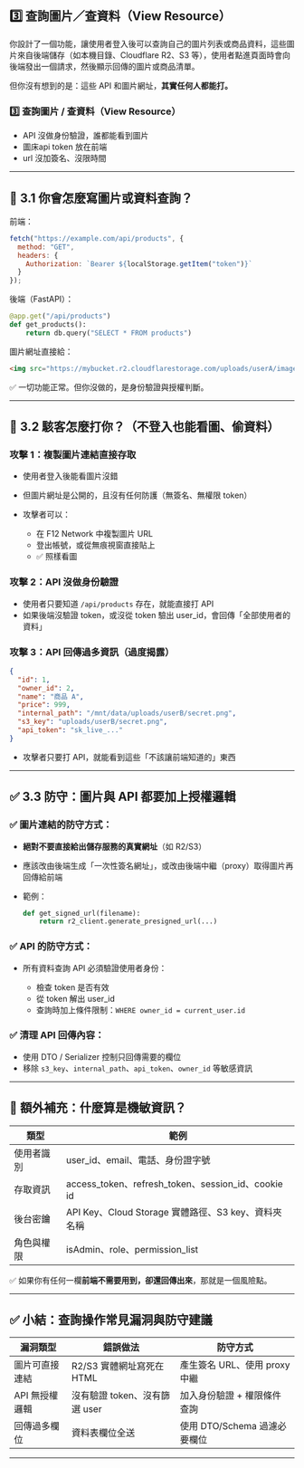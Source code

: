 ## 3️⃣ 查詢圖片／查資料（View Resource）

你設計了一個功能，讓使用者登入後可以查詢自己的圖片列表或商品資料，這些圖片來自後端儲存（如本機目錄、Cloudflare R2、S3 等），使用者點進頁面時會向後端發出一個請求，然後顯示回傳的圖片或商品清單。

但你沒有想到的是：這些 API 和圖片網址，**其實任何人都能打。**

### 3️⃣ 查詢圖片 / 查資料（View Resource）

* API 沒做身份驗證，誰都能看到圖片
* 圖床api token 放在前端
* url 沒加簽名、沒限時間
  
---

## 🔻 3.1 你會怎麼寫圖片或資料查詢？

前端：

```js
fetch("https://example.com/api/products", {
  method: "GET",
  headers: {
    Authorization: `Bearer ${localStorage.getItem("token")}`
  }
});
```

後端（FastAPI）：

```python
@app.get("/api/products")
def get_products():
    return db.query("SELECT * FROM products")
```

圖片網址直接給：

```html
<img src="https://mybucket.r2.cloudflarestorage.com/uploads/userA/image1.jpg" />
```

✅ 一切功能正常。但你沒做的，是身份驗證與授權判斷。

---

## 🧨 3.2 駭客怎麼打你？（不登入也能看圖、偷資料）

### 攻擊 1：複製圖片連結直接存取

* 使用者登入後能看圖片沒錯
* 但圖片網址是公開的，且沒有任何防護（無簽名、無權限 token）
* 攻擊者可以：

  * 在 F12 Network 中複製圖片 URL
  * 登出帳號，或從無痕視窗直接貼上
  * ✅ 照樣看圖

### 攻擊 2：API 沒做身份驗證

* 使用者只要知道 `/api/products` 存在，就能直接打 API
* 如果後端沒驗證 token，或沒從 token 驗出 user\_id，會回傳「全部使用者的資料」

### 攻擊 3：API 回傳過多資訊（過度揭露）

```json
{
  "id": 1,
  "owner_id": 2,
  "name": "商品 A",
  "price": 999,
  "internal_path": "/mnt/data/uploads/userB/secret.png",
  "s3_key": "uploads/userB/secret.png",
  "api_token": "sk_live_..."
}
```

* 攻擊者只要打 API，就能看到這些「不該讓前端知道的」東西

---

## ✅ 3.3 防守：圖片與 API 都要加上授權邏輯

### ✅ 圖片連結的防守方式：

* **絕對不要直接給出儲存服務的真實網址**（如 R2/S3）
* 應該改由後端生成「一次性簽名網址」，或改由後端中繼（proxy）取得圖片再回傳給前端
* 範例：

  ```python
  def get_signed_url(filename):
      return r2_client.generate_presigned_url(...)
  ```

### ✅ API 的防守方式：

* 所有資料查詢 API 必須驗證使用者身份：

  * 檢查 token 是否有效
  * 從 token 解出 user\_id
  * 查詢時加上條件限制：`WHERE owner_id = current_user.id`

### ✅ 清理 API 回傳內容：

* 使用 DTO / Serializer 控制只回傳需要的欄位
* 移除 `s3_key`、`internal_path`、`api_token`、`owner_id` 等敏感資訊

---

## 🧠 額外補充：什麼算是機敏資訊？

| 類型    | 範例                                                 |
| ----- | -------------------------------------------------- |
| 使用者識別 | user\_id、email、電話、身份證字號                            |
| 存取資訊  | access\_token、refresh\_token、session\_id、cookie id |
| 後台密鑰  | API Key、Cloud Storage 實體路徑、S3 key、資料夾名稱            |
| 角色與權限 | isAdmin、role、permission\_list                      |

✅ 如果你有任何一欄**前端不需要用到，卻還回傳出來**，那就是一個風險點。

---

## ✅ 小結：查詢操作常見漏洞與防守建議

| 漏洞類型      | 錯誤做法                 | 防守方式                 |
| --------- | -------------------- | -------------------- |
| 圖片可直接連結   | R2/S3 實體網址寫死在 HTML   | 產生簽名 URL、使用 proxy 中繼 |
| API 無授權邏輯 | 沒有驗證 token、沒有篩選 user | 加入身份驗證 + 權限條件查詢      |
| 回傳過多欄位    | 資料表欄位全送              | 使用 DTO/Schema 過濾必要欄位 |

---
 